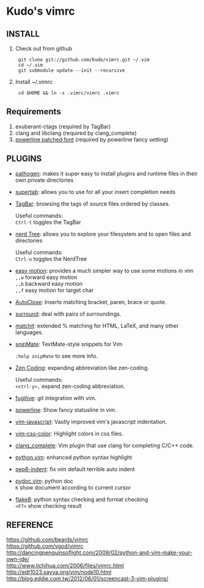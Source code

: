 Kudo's vimrc
============

INSTALL
-------

1. Check out from github

        git clone git://github.com/Kudo/vimrc.git ~/.vim
        cd ~/.vim
        git submodule update --init --recursive

2. Install ~/.vimrc

        cd $HOME && ln -s .vimrc/vimrc .vimrc

Requirements
-------
1. exuberant-ctags   (required by TagBar)
2. clang and libclang (required by clang_complete)
3. [powerline patched font](https://github.com/Lokaltog/vim-powerline/wiki/Patched-fonts)   (required by powerline fancy setting)

PLUGINS
-------

* [pathogen](https://github.com/tpope/vim-pathogen.git): makes it super easy to install plugins and runtime files in their own private directories  
* [supertab](https://github.com/ervandew/supertab): allows you to use <Tab> for all your insert completion needs  
* [TagBar](http://majutsushi.github.com/tagbar/): browsing the tags of source files ordered by classes.

  Useful commands:    
    `Ctrl-t` toggles the TagBar
 
* [nerd Tree](https://github.com/scrooloose/nerdtree.git): allows you to explore your filesystem and to open files and directories  

  Useful commands:    
    `Ctrl-o` toggles the NerdTree
    
* [easy motion](https://github.com/Lokaltog/vim-easymotion.git): provides a much simpler way to use some motions in vim  
    `,,w` forward easy motion  
    `,,b` backward easy motion  
    `,,f` easy motion for target char  

* [AutoClose](http://www.vim.org/scripts/script.php?script_id=1849):  Inserts matching bracket, paren, brace or quote.
* [surround](https://github.com/tpope/vim-surround/blob/master/doc/surround.txt): deal with pairs of surroundings.
* [matchit](http://www.vim.org/scripts/script.php?script_id=39): extended % matching for HTML, LaTeX, and many other languages. 
* [snipMate](http://www.vim.org/scripts/script.php?script_id=2540): TextMate-style snippets for Vim

  `:help snipMate` to see more info.
* [Zen Coding](https://github.com/mattn/zencoding-vim): expanding abbreviation like zen-coding.

  Useful commands:   
    `<ctrl-y>,` expand zen-coding abbreviation.

* [fugitive](https://github.com/tpope/vim-fugitive): git integration with vim.
* [powerline](https://github.com/Lokaltog/vim-powerline): Show fancy statusline in vim.

* [vim-javascript](https://github.com/pangloss/vim-javascript): Vastly improved vim's javascript indentation.
* [vim-css-color](https://github.com/skammer/vim-css-color): Highlight colors in css files.
* [clang_complete](https://github.com/Rip-Rip/clang_complete): Vim plugin that use clang for completing C/C++ code.
* [python.vim](https://github.com/vim-scripts/python.vim--Vasiliev): enhanced python syntax highlight  
* [pep8-indent](https://github.com/hynek/vim-python-pep8-indent.git): fix vim default terrible auto indent  
* [pydoc.vim](https://github.com/fs111/pydoc.vim): python doc  
    `K` show document according to current cursor  

* [flake8](https://github.com/nvie/vim-flake8): python syntax checking and format checking  
    `<F7>` show checking result  
  
REFERENCE
---------

https://github.com/beards/vimrc  
https://github.com/vgod/vimrc  
http://dancingpenguinsoflight.com/2009/02/python-and-vim-make-your-own-ide/  
http://www.lichihua.com/2006/files/vimrc.html  
http://edt1023.sayya.org/vim/node10.html  
http://blog.eddie.com.tw/2012/06/01/screencast-3-vim-plugins/

